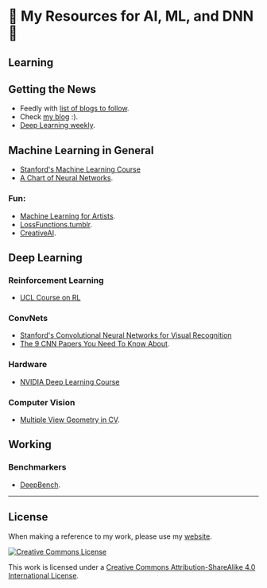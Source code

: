 # 🍓 My Resources for AI, ML, and DNN 🍓

## Learning

## Getting the News

* Feedly with [list of blogs to follow](https://raw.githubusercontent.com/bt3gl/Machine-Learning-Resources/master/ml_ai_feedly.opml).
* Check [my blog](http://bt3gl.github.io/) :).
* [Deep Learning weekly](http://www.deeplearningweekly.com/).


## Machine Learning in General

* [Stanford's Machine Learning Course](http://cs229.stanford.edu/)
* [A Chart of Neural Networks](http://www.asimovinstitute.org/neural-network-zoo/).


### Fun:

* [Machine Learning for Artists](http://ml4a.github.io/index/).
* [LossFunctions.tumblr](http://lossfunctions.tumblr.com/).
* [CreativeAI](http://www.creativeai.net/).



## Deep Learning


### Reinforcement Learning

* [UCL Course on RL](http://www0.cs.ucl.ac.uk/staff/d.silver/web/Teaching.html)

### ConvNets

* [Stanford's Convolutional Neural Networks for Visual Recognition](http://cs231n.stanford.edu/)
* [The 9 CNN Papers You Need To Know About](https://adeshpande3.github.io/adeshpande3.github.io/The-9-Deep-Learning-Papers-You-Need-To-Know-About.html).

### Hardware

* [NVIDIA Deep Learning Course](https://www.youtube.com/playlist?list=PL5B692fm6--tI-ijknnVZWbXU2H4JpSYe)


### Computer Vision

* [Multiple View Geometry in CV](https://www.goodreads.com/book/show/18938711-multiple-view-geometry-in-computer-vision).



## Working

### Benchmarkers

* [DeepBench](https://github.com/baidu-research/DeepBench).



----


## License

When making a reference to my work, please use my [website](http://bt3gl.github.io/index.html).

<a rel="license" href="http://creativecommons.org/licenses/by-sa/4.0/"><img alt="Creative Commons License" style="border-width:0" src="http://i.creativecommons.org/l/by-sa/4.0/88x31.png" /></a><br />

This work is licensed under a [Creative Commons Attribution-ShareAlike 4.0 International License](http://creativecommons.org/licenses/by-sa/4.0/).
